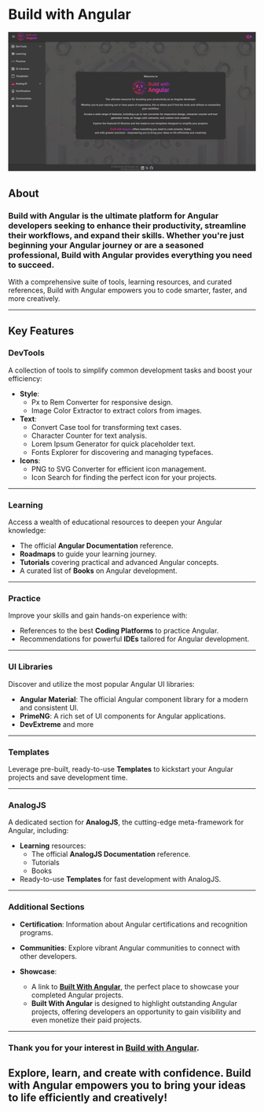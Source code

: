 # Build with Angular

[![BuildWithAngular](./profile/buildwithangular.jpg)](https://built.withangular.dev)

## About

### Build with Angular is the ultimate platform for Angular developers seeking to enhance their productivity, streamline their workflows, and expand their skills. Whether you're just beginning your Angular journey or are a seasoned professional, Build with Angular provides everything you need to succeed.

With a comprehensive suite of tools, learning resources, and curated references, Build with Angular empowers you to code smarter, faster, and more creatively.

---

## Key Features

### **DevTools**
A collection of tools to simplify common development tasks and boost your efficiency:
- **Style**:  
  - Px to Rem Converter for responsive design.  
  - Image Color Extractor to extract colors from images.
- **Text**:  
  - Convert Case tool for transforming text cases.  
  - Character Counter for text analysis.  
  - Lorem Ipsum Generator for quick placeholder text.  
  - Fonts Explorer for discovering and managing typefaces.
- **Icons**:  
  - PNG to SVG Converter for efficient icon management.  
  - Icon Search for finding the perfect icon for your projects. 

---

### **Learning**
Access a wealth of educational resources to deepen your Angular knowledge:
- The official **Angular Documentation** reference.
- **Roadmaps** to guide your learning journey.  
- **Tutorials** covering practical and advanced Angular concepts.  
- A curated list of **Books** on Angular development.

---

### **Practice**
Improve your skills and gain hands-on experience with:
- References to the best **Coding Platforms** to practice Angular.  
- Recommendations for powerful **IDEs** tailored for Angular development.

---

### **UI Libraries**
Discover and utilize the most popular Angular UI libraries:
- **Angular Material**: The official Angular component library for a modern and consistent UI.  
- **PrimeNG**: A rich set of UI components for Angular applications.
- **DevExtreme** and more

---

### **Templates**
Leverage pre-built, ready-to-use **Templates** to kickstart your Angular projects and save development time.

---

### **AnalogJS**
A dedicated section for **AnalogJS**, the cutting-edge meta-framework for Angular, including:
- **Learning** resources: 
  - The official **AnalogJS Documentation** reference.
  - Tutorials 
  - Books 
- Ready-to-use **Templates** for fast development with AnalogJS.

---

### **Additional Sections**
- **Certification**: Information about Angular certifications and recognition programs.  

- **Communities**: Explore vibrant Angular communities to connect with other developers.  

- **Showcase**:  
  - A link to [**Built With Angular**](https://built.withangular.dev), the perfect place to showcase your completed Angular projects.  
  - **Built With Angular** is designed to highlight outstanding Angular projects, offering developers an opportunity to gain visibility and even monetize their paid projects.  

---

### Thank you for your interest in [**Build with Angular**](https://build.withangular.dev).

## Explore, learn, and create with confidence. Build with Angular empowers you to bring your ideas to life efficiently and creatively!
